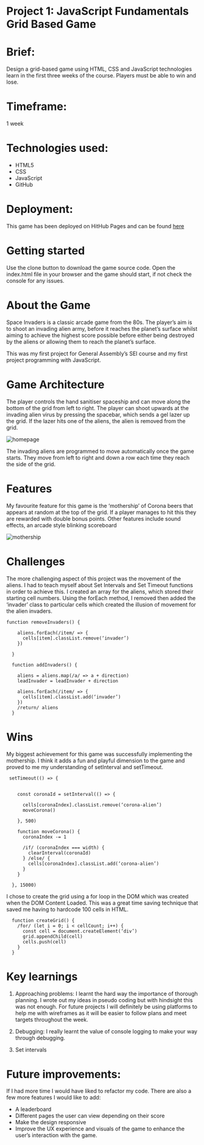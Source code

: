 # Project 1: JavaScript Fundamentals Grid Based Game


# Brief: 


Design a grid-based game using HTML, CSS and JavaScript technologies learn in the first three weeks of the course. Players must be able to win and lose. 

# Timeframe:


1 week

# Technologies used:


* HTML5
* CSS
* JavaScript
* GitHub

# Deployment:

This game has been deployed on HitHub Pages and can be found [here](https://ebyass.github.io/sei-project-01/)

# Getting started

Use the clone button to download the game source code. Open the index.html file in your browser and the game should start, if not check the console for any issues. 

# About the Game

Space Invaders is a classic arcade game from the 80s. The player’s aim is to shoot an invading alien army, before it reaches the planet’s surface whilst aiming to achieve the highest score possible before either being destroyed by the aliens or allowing them to reach the planet’s surface. 


This was my first project  for General Assembly’s SEI course and my first project programming with JavaScript. 

# Game Architecture 

The player controls the hand sanitiser spaceship and can move along the bottom of the grid from left to right. The player can shoot upwards at the invading alien virus by pressing the spacebar, which sends a gel lazer up the grid. If the lazer hits one of the aliens, the alien is removed from the grid. 

![homepage](/assets/1.1.png)

The invading aliens are programmed to move automatically once the game starts. They move from left to right and down a row each time they reach the side of the grid. 

# Features

My favourite feature for this game is the ‘mothership’ of Corona beers that appears at random at the top of the grid. If a player manages to hit this they are rewarded with double bonus points. Other features include sound effects, an arcade style blinking scoreboard 

![mothership](/assets/1.2.png)

# Challenges 

The more challenging aspect of this project was the movement of the aliens. I had to teach myself about Set Intervals and Set Timeout functions in order to achieve this. I created an array for the aliens, which stored their starting cell numbers. Using the forEach method, I removed then added the ‘invader’ class to particular cells which created the illusion of movement for the alien invaders. 

```
function removeInvaders() {
    
    aliens.forEach(/item/ => {
      cells[item].classList.remove(‘invader’)
    })

  }
  
  function addInvaders() {
    
    aliens = aliens.map(/a/ => a + direction)
    leadInvader = leadInvader + direction
    
    aliens.forEach(/item/ => {
      cells[item].classList.add(‘invader’)
    })
    /return/ aliens
  }
```

# Wins

My biggest achievement for this game was successfully implementing the mothership. I think it adds a fun and playful dimension to the game and proved to me my understanding of setInterval and setTimeout. 

```
 setTimeout(() => {

  
    const coronaId = setInterval(() => {

      cells[coronaIndex].classList.remove(‘corona-alien’)
      moveCorona()
      
    }, 500) 
      
    function moveCorona() {
      coronaIndex -= 1 

      /if/ (coronaIndex === width) {
        clearInterval(coronaId)
      } /else/ {
        cells[coronaIndex].classList.add(‘corona-alien’) 
      } 
    }

  }, 15000)
```

I chose to create the grid using a for loop in the DOM which was created when the DOM Content Loaded. This was a great time saving technique that saved me having to hardcode 100 cells in HTML. 

```
  function createGrid() {
    /for/ (let i = 0; i < cellCount; i++) {
      const cell = document.createElement(‘div’)
      grid.appendChild(cell)
      cells.push(cell)
    }
  }
```

# Key learnings

1. Approaching problems: I learnt the hard way the importance of thorough planning. I wrote out my ideas in pseudo coding but with hindsight this was not enough. For future projects I will definitely be using platforms to help me with wireframes as it will be easier to follow plans and  meet targets throughout the week.


2. Debugging: I really learnt the value of console logging to make your way through debugging.


3. Set intervals 

# Future improvements: 

If I had more time I would have liked to refactor my code. There are also a few more features I would like to add:
* A leaderboard 
* Different pages the user can view depending on their score 
* Make the design responsive 
* Improve the UX experience and visuals of the game to enhance the user’s interaction with the game. 
